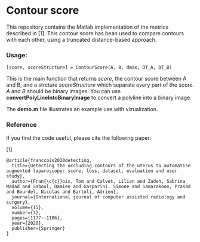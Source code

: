 # Contour score

This repository contains the Matlab implementation of the metrics described in [1].
This contour score has bean used to compare contours with each other, using a truncated distance-based approach.

### Usage:

```
[score, scoreStructure] = ContourScore(A, B, dmax, DT_A, DT_B)
```

This is the main function that returns *score*, the contour score between A and B, and a strcture *scoreStructure* which separate every part of the score.
*A* and *B* should be binary images. You can use **convertPolyLineIntoBinaryImage** to convert a polyline into a binary image.

The **demo.m** file illustrates an example use with vizualization.

### Reference
If you find the code useful, please cite the following paper:

[1]
```
@article{franccois2020detecting,
  title={Detecting the occluding contours of the uterus to automatise augmented laparoscopy: score, loss, dataset, evaluation and user study},
  author={Fran{\c{c}}ois, Tom and Calvet, Lilian and Zadeh, Sabrina Madad and Saboul, Damien and Gasparini, Simone and Samarakoon, Prasad and Bourdel, Nicolas and Bartoli, Adrien},
  journal={International journal of computer assisted radiology and surgery},
  volume={15},
  number={7},
  pages={1177--1186},
  year={2020},
  publisher={Springer}
}
```
